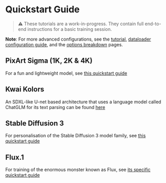 # Quickstart Guide

> ⚠️ These tutorials are a work-in-progress. They contain full end-to-end instructions for a basic training session.

**Note**: For more advanced configurations, see the [tutorial](/TUTORIAL.md), [dataloader configuration guide](/documentation/DATALOADER.md), and the [options breakdown](/OPTIONS.md) pages.

## PixArt Sigma (1K, 2K & 4K)

For a fun and lightweight model, see [this quickstart guide](/documentation/quickstart/SIGMA.md)

## Kwai Kolors

An SDXL-like U-net based architecture that uses a language model called ChatGLM for its text parsing can be found [here](/documentation/quickstart/KOLORS.md)

## Stable Diffusion 3

For personalisation of the Stable Diffusion 3 model family, see [this quickstart guide](/documentation/quickstart/SD3.md)

## Flux.1

For training of the enormous monster known as Flux, see [its specific quickstart guide](/documentation/quickstart/FLUX.md)